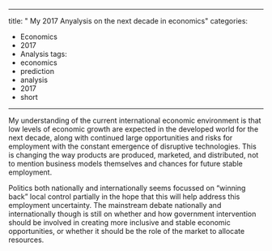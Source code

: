---
title: " My 2017 Anyalysis on the next decade in economics"
categories:
  - Economics
  - 2017
  - Analysis
tags:
  - economics
  - prediction
  - analysis
  - 2017
  - short
  ---
  
My understanding of the current international economic environment is that low levels of economic growth are expected in the developed world for the next decade, along with continued large opportunities and risks for employment with the constant emergence of disruptive technologies. This is changing the way products are produced, marketed, and distributed, not to mention business models themselves and chances for future stable employment. 
  
Politics both nationally and internationally seems focussed on “winning back” local control partially in the hope that this will help address this employment uncertainty. The mainstream debate nationally and internationally though is still on whether and how government intervention should be involved in creating more inclusive and stable economic opportunities, or whether it should be the role of the market to allocate resources. 
